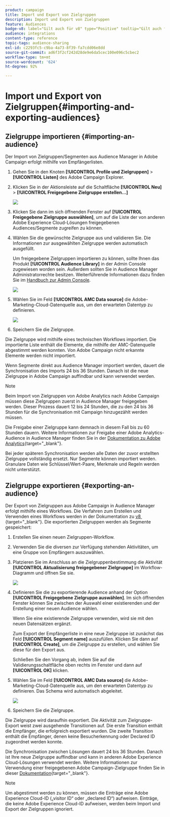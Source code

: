 ```yaml
---
product: campaign
title: Import und Export von Zielgruppen
description: Import und Export von Zielgruppen
feature: Audiences
badge-v8: label="Gilt auch für v8" type="Positive" tooltip="Gilt auch für Campaign v8"
audience: integrations
content-type: reference
topic-tags: audience-sharing
exl-id: c2293fc5-c9ba-4a73-8f39-fa7cdd06e8dd
source-git-commit: ad6f3f2cf242d28de9e6da5cec100e096c5cbec2
workflow-type: tm+mt
source-wordcount: '624'
ht-degree: 92%

---
```



# Import und Export von Zielgruppen{#importing-and-exporting-audiences}



## Zielgruppe importieren {#importing-an-audience}

Der Import von Zielgruppen/Segmenten aus Audience Manager in Adobe Campaign erfolgt mithilfe von Empfängerlisten.

1. Gehen Sie in den Knoten **[!UICONTROL Profile und Zielgruppen]** > **[!UICONTROL Listen]** des Adobe Campaign Explorer.
1. Klicken Sie in der Aktionsleiste auf die Schaltfläche **[!UICONTROL Neu]** > **[!UICONTROL Freigegebene Zielgruppe erstellen...]**

   ![](assets/aam_import_audience.png)

1. Klicken Sie dann im sich öffnenden Fenster auf **[!UICONTROL Freigegebene Zielgruppe auswählen]**, um auf die Liste der von anderen Adobe Experience Cloud-Lösungen freigegebenen Audiences/Segmente zugreifen zu können.
1. Wählen Sie die gewünschte Zielgruppe aus und validieren Sie. Die Informationen zur ausgewählten Zielgruppe werden automatisch ausgefüllt.

   Um freigegebene Zielgruppen importieren zu können, sollte Ihnen das Produkt **[!UICONTROL Audience Library]** in der Admin Console zugewiesen worden sein. Außerdem sollten Sie in Audience Manager Administratorrechte besitzen. Weiterführende Informationen dazu finden Sie im [Handbuch zur Admin Console](https://helpx.adobe.com/de/enterprise/managing/user-guide.html).

   ![](assets/aam_import_audience_3.png)

1. Wählen Sie im Feld **[!UICONTROL AMC Data source]** die Adobe-Marketing-Cloud-Datenquelle aus, um den erwarteten Datentyp zu definieren.

   ![](assets/aam_import_audience_2.png)

1. Speichern Sie die Zielgruppe.

Die Zielgruppe wird mithilfe eines technischen Workflows importiert. Die importierte Liste enthält die Elemente, die mithilfe der AMC-Datenquelle abgestimmt werden konnten. Von Adobe Campaign nicht erkannte Elemente werden nicht importiert.

Wenn Segmente direkt aus Audience Manager importiert werden, dauert die Synchronisation des Imports 24 bis 36 Stunden. Danach ist die neue Zielgruppe in Adobe Campaign auffindbar und kann verwendet werden.

>[!NOTE]
>
>Beim Import von Zielgruppen von Adobe Analytics nach Adobe Campaign müssen diese Zielgruppen zuerst in Audience Manager freigegeben werden. Dieser Prozess dauert 12 bis 24 Stunden, die zu den 24 bis 36 Stunden für die Synchronisation mit Campaign hinzugezählt werden müssen.
>
>Die Freigabe einer Zielgruppe kann demnach in diesem Fall bis zu 60 Stunden dauern. Weitere Informationen zur Freigabe einer Adobe Analytics-Audience in Audience Manager finden Sie in der [Dokumentation zu Adobe Analytics](https://experienceleague.adobe.com/docs/analytics/components/segmentation/segmentation-workflow/seg-publish.html?lang=de){target="_blank"}.

Bei jeder späteren Synchronisation werden alle Daten der zuvor erstellten Zielgruppe vollständig ersetzt. Nur Segmente können importiert werden. Granulare Daten wie Schlüssel/Wert-Paare, Merkmale und Regeln werden nicht unterstützt.

## Zielgruppe exportieren {#exporting-an-audience}

Der Export von Zielgruppen aus Adobe Campaign in Audience Manager erfolgt mithilfe eines Workflows. Die Verfahren zum Erstellen und Verwenden eines Workflows werden in der Dokumentation zu [&#x200B; v8 &#x200B;](https://experienceleague.adobe.com/docs/campaign/automation/workflows/introduction/build-a-workflow.html?lang=de){target="_blank"}. Die exportierten Zielgruppen werden als Segmente gespeichert:

1. Erstellen Sie einen neuen Zielgruppen-Workflow.
1. Verwenden Sie die diversen zur Verfügung stehenden Aktivitäten, um eine Gruppe von Empfängern auszuwählen.
1. Platzieren Sie im Anschluss an die Zielgruppenbestimmung die Aktivität **[!UICONTROL Aktualisierung freigegebener Zielgruppe]** im Workflow-Diagramm und öffnen Sie sie.

   ![](assets/aam_export_example.png)

1. Definieren Sie die zu exportierende Audience anhand der Option **[!UICONTROL Freigegebene Zielgruppe auswählen]**. Im sich öffnenden Fenster können Sie zwischen der Auswahl einer existierenden und der Erstellung einer neuen Audience wählen.

   Wenn Sie eine existierende Zielgruppe verwenden, wird sie mit den neuen Datensätzen ergänzt.

   Zum Export der Empfängerliste in eine neue Zielgruppe ist zunächst das Feld **[!UICONTROL Segment name]** auszufüllen. Klicken Sie dann auf **[!UICONTROL Create]**, um die Zielgruppe zu erstellen, und wählen Sie diese für den Export aus.

   Schließen Sie den Vorgang ab, indem Sie auf die Validierungsschaltfläche oben rechts im Fenster und dann auf **[!UICONTROL OK]** klicken.

1. Wählen Sie im Feld **[!UICONTROL AMC Data source]** die Adobe-Marketing-Cloud-Datenquelle aus, um den erwarteten Datentyp zu definieren. Das Schema wird automatisch abgeleitet.

   ![](assets/aam_export_audience_activity.png)

1. Speichern Sie die Zielgruppe.

Die Zielgruppe wird daraufhin exportiert. Die Aktivität zum Zielgruppe-Export weist zwei ausgehende Transitionen auf. Die erste Transition enthält die Empfänger, die erfolgreich exportiert wurden. Die zweite Transition enthält die Empfänger, denen keine Besucherkennung oder Declared ID zugeordnet werden konnte.

Die Synchronisation zwischen Lösungen dauert 24 bis 36 Stunden. Danach ist Ihre neue Zielgruppe auffindbar und kann in anderen Adobe Experience Cloud-Lösungen verwendet werden. Weitere Informationen zur Verwendung einer freigegebenen Adobe Campaign-Zielgruppe finden Sie in dieser [Dokumentation](https://experienceleague.adobe.com/de/docs/core-services/interface/services/audiences/create){target="_blank"}.

>[!NOTE]
>
>Um abgestimmt werden zu können, müssen die Einträge eine Adobe Experience Cloud-ID („visitor ID“ oder „declared ID“) aufweisen. Einträge, die keine Adobe Experience Cloud-ID aufweisen, werden beim Import und Export der Zielgruppen ignoriert.
